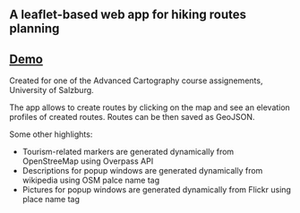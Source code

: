 ## A leaflet-based web app for hiking routes planning

## [Demo](https://liquidsun.github.io/hallstadt_trips/)

Created for one of the Advanced Cartography course assignements, University of Salzburg.

The app allows to create routes by clicking on the map and see an elevation profiles of created routes.
Routes can be then saved as GeoJSON.

Some other highlights:
- Tourism-related markers are generated dynamically from OpenStreeMap using Overpass API
- Descriptions for popup windows are generated dynamically from wikipedia using OSM palce name tag 
- Pictures for popup windows are generated dynamically from Flickr using place name tag